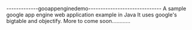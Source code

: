 -------------gooappenginedemo------------------------------
A sample google app engine web application example in Java
It uses google's bigtable and objectify.
More to come soon............

